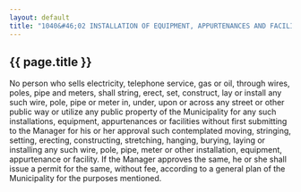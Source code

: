---
layout: default 
title: "1040&#46;02 INSTALLATION OF EQUIPMENT, APPURTENANCES AND FACILITIES; PERMIT REQUIRED."---

{{ page.title }}
----------------

No person who sells electricity, telephone service, gas or oil, through
wires, poles, pipe and meters, shall string, erect, set, construct, lay
or install any such wire, pole, pipe or meter in, under, upon or across
any street or other public way or utilize any public property of the
Municipality for any such installations, equipment, appurtenances or
facilities without first submitting to the Manager for his or her
approval such contemplated moving, stringing, setting, erecting,
constructing, stretching, hanging, burying, laying or installing any
such wire, pole, pipe, meter or other installation, equipment,
appurtenance or facility. If the Manager approves the same, he or she
shall issue a permit for the same, without fee, according to a general
plan of the Municipality for the purposes mentioned.
